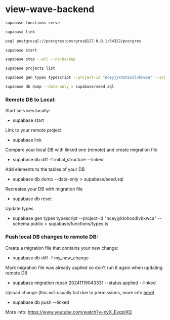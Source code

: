 # view-wave-backend

```bash
supabase functions serve

supabase link

psql postgresql://postgres:postgres@127.0.0.1:54322/postgres

supabase start

supabase stop --all --no-backup

supabase projects list

supabase gen types typescript --project-id "nceyjyktohosdlvbkwca" --schema public > supabase/functions/types.ts

supabase db dump --data-only > supabase/seed.sql
```

### Remote DB to Local:

Start services locally:

- supabase start

Link to your remote project

- supabase link

Compare your local DB with linked one (remote) and create migration file

- supabase db diff -f initial_structure --linked

Add elements to the tables of your DB

- supabase db dump --data-only > supabase/seed.sql

Recreates your DB with migration file

- supabase db reset

Update types

- supabase gen types typescript --project-id "nceyjyktohosdlvbkwca" --schema public > supabase/functions/types.ts


### Push local DB changes to remote DB:

Create a migration file that contains your new change:

- supabase db diff -f my_new_change

Mark migration file was already applied so don't run it again when updating
remote DB

- supabase migration repair 20241119043331 --status applied --linked

Upload change (this will usually fail due to permissions, more info
[here](https://youtu.be/nyX_EygplXQ?si=d8peW82XtZGNRbh_&t=734))

- supabase db push --linked

More info: https://www.youtube.com/watch?v=nyX_EygplXQ
